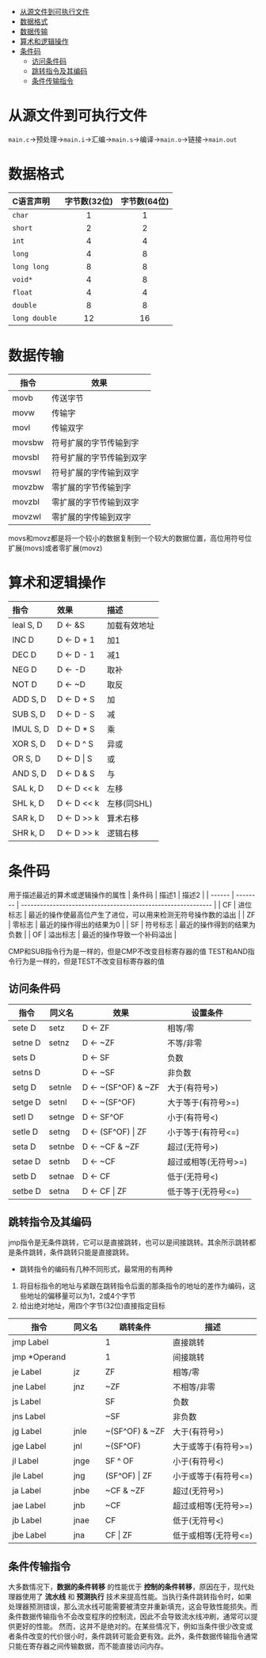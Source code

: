 - [从源文件到可执行文件](#从源文件到可执行文件)
- [数据格式](#数据格式)
- [数据传输](#数据传输)
- [算术和逻辑操作](#算术和逻辑操作)
- [条件码](#条件码)
  - [访问条件码](#访问条件码)
  - [跳转指令及其编码](#跳转指令及其编码)
  - [条件传输指令](#条件传输指令)

# 从源文件到可执行文件

`main.c`->预处理->`main.i`->汇编->`main.s`->编译->`main.o`->链接->`main.out`

# 数据格式

| C语言声明     | 字节数(32位) | 字节数(64位) |
| :------------ | :----------: | :----------: |
| `char`        |      1       |      1       |
| `short`       |      2       |      2       |
| `int`         |      4       |      4       |
| `long`        |      4       |      8       |
| `long long`   |      8       |      8       |
| `void*`       |      4       |      8       |
| `float`       |      4       |      4       |
| `double`      |      8       |      8       |
| `long double` |      12      |      16      |

# 数据传输

| 指令   | 效果                     |
| ------ | ------------------------ |
| movb   | 传送字节                 |
| movw   | 传输字                   |
| movl   | 传输双字                 |
| movsbw | 符号扩展的字节传输到字   |
| movsbl | 符号扩展的字节传输到双字 |
| movswl | 符号扩展的字传输到双字   |
| movzbw | 零扩展的字节传输到字     |
| movzbl | 零扩展的字节传输到双字   |
| movzwl | 零扩展的字传输到双字     |

movs和movz都是将一个较小的数据复制到一个较大的数据位置，高位用符号位扩展(movs)或者零扩展(movz)

# 算术和逻辑操作

| 指令        | 效果       | 描述         |
| :---------- | :--------- | :----------- |
| leal S, D   | D ← &S     | 加载有效地址 |
| INC    D    | D ← D + 1  | 加1          |
| DEC    D    | D ← D - 1  | 减1          |
| NEG    D    | D ← -D     | 取补         |
| NOT    D    | D ← ~D     | 取反         |
| ADD    S, D | D ← D + S  | 加           |
| SUB    S, D | D ← D - S  | 减           |
| IMUL   S, D | D ← D * S  | 乘           |
| XOR    S, D | D ← D ^ S  | 异或         |
| OR     S, D | D ← D \| S | 或           |
| AND    S, D | D ← D & S  | 与           |
| SAL    k, D | D ← D << k | 左移         |
| SHL    k, D | D ← D << k | 左移(同SHL)  |
| SAR    k, D | D ← D >> k | 算术右移     |
| SHR    k, D | D ← D >> k | 逻辑右移     |

# 条件码

用于描述最近的算术或逻辑操作的属性
| 条件码 | 描述1    | 描述2                                                        |
| ------ | -------- | ------------------------------------------------------------ |
| CF     | 进位标志 | 最近的操作使最高位产生了进位，可以用来检测无符号操作数的溢出 |
| ZF     | 零标志   | 最近的操作得出的结果为0                                      |
| SF     | 符号标志 | 最近的操作得到的结果为负数                                   |
| OF     | 溢出标志 | 最近的操作导致一个补码溢出                                   |

CMP和SUB指令行为是一样的，但是CMP不改变目标寄存器的值
TEST和AND指令行为是一样的，但是TEST不改变目标寄存器的值

## 访问条件码

| 指令     | 同义名 | 效果               | 设置条件             |
| -------- | ------ | ------------------ | -------------------- |
| sete   D | setz   | D ← ZF             | 相等/零              |
| setne  D | setnz  | D ← ~ZF            | 不等/非零            |
| sets   D |        | D ← SF             | 负数                 |
| setns  D |        | D ← ~SF            | 非负数               |
| setg   D | setnle | D ← ~(SF^OF) & ~ZF | 大于(有符号>)        |
| setge  D | setnl  | D ← ~(SF^OF)       | 大于等于(有符号>=)   |
| setl   D | setnge | D ← SF^OF          | 小于(有符号<)        |
| setle  D | setng  | D ← (SF^OF) \| ZF  | 小于等于(有符号<=)   |
| seta   D | setnbe | D ← ~CF & ~ZF      | 超过(无符号>)        |
| setae  D | setnb  | D ← ~CF            | 超过或相等(无符号>=) |
| setb   D | setnae | D ← CF             | 低于(无符号<)        |
| setbe  D | setna  | D ← CF \| ZF       | 低于等于(无符号<=)   |

## 跳转指令及其编码

jmp指令是无条件跳转，它可以是直接跳转，也可以是间接跳转。其余所示跳转都是条件跳转，条件跳转只能是直接跳转。

- 跳转指令的编码有几种不同形式，最常用的有两种
1. 将目标指令的地址与紧跟在跳转指令后面的那条指令的地址的差作为编码，这些地址的偏移量可以为1，2或4个字节
2. 给出绝对地址，用四个字节(32位)直接指定目标

|指令|同义名|跳转条件|描述|
|----|----|----|----|
|jmp  Label   |     |1              |直接跳转|
|jmp  *Operand|     |1              |间接跳转|
|je   Label   |jz   |ZF             |相等/零|
|jne  Label   |jnz  |~ZF            |不相等/非零|
|js   Label   |     |SF             |负数|
|jns  Label   |     |~SF            |非负数|
|jg   Label   |jnle |~(SF^OF) & ~ZF |大于(有符号>)|
|jge  Label   |jnl  |~(SF^OF)       |大于或等于(有符号>=)|
|jl   Label   |jnge |SF ^ OF        |小于(有符号<)|
|jle  Label   |jng  |(SF^OF) \| ZF  |小于或等于(有符号<=)|
|ja   Label   |jnbe |~CF & ~ZF      |超过(无符号>)|
|jae  Label   |jnb  |~CF            |超过或相等(无符号>=)|
|jb   Label   |jnae |CF             |低于(无符号<)|
|jbe  Label   |jna  |CF \| ZF       |低于或相等(无符号<=)|

## 条件传输指令

大多数情况下，__数据的条件转移__ 的性能优于 __控制的条件转移__，原因在于，现代处理器使用了 __流水线__ 和 __预测执行__ 技术来提高性能。当执行条件跳转指令时，如果处理器预测错误，那么流水线可能需要被清空并重新填充，这会导致性能损失。而条件数据传输指令不会改变程序的控制流，因此不会导致流水线冲刷，通常可以提供更好的性能。
然而，这并不是绝对的。在某些情况下，例如当条件很少改变或者条件改变的代价很小时，条件跳转可能会更有效。此外，条件数据传输指令通常只能在寄存器之间传输数据，而不能直接访问内存。


